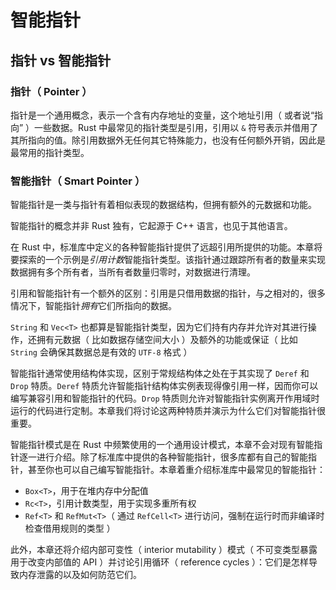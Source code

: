 # 智能指针

## 指针 vs 智能指针

### 指针（ Pointer ）

指针是一个通用概念，表示一个含有内存地址的变量，这个地址引用（ 或者说“指向” ）一些数据。Rust 中最常见的指针类型是引用，引用以 `&` 符号表示并借用了其所指向的值。除引用数据外无任何其它特殊能力，也没有任何额外开销，因此是最常用的指针类型。

### 智能指针（ Smart Pointer ）

智能指针是一类与指针有着相似表现的数据结构，但拥有额外的元数据和功能。

智能指针的概念并非 Rust 独有，它起源于 C++ 语言，也见于其他语言。

在 Rust 中，标准库中定义的各种智能指针提供了远超引用所提供的功能。本章将要探索的一个示例是*引用计数*智能指针类型。该指针通过跟踪所有者的数量来实现数据拥有多个所有者，当所有者数量归零时，对数据进行清理。

引用和智能指针有一个额外的区别：引用是只借用数据的指针，与之相对的，很多情况下，智能指针*拥有*它们所指向的数据。

`String` 和 `Vec<T>` 也都算是智能指针类型，因为它们持有内存并允许对其进行操作，还拥有元数据（ 比如数据存储空间大小 ）及额外的功能或保证（ 比如 `String` 会确保其数据总是有效的 `UTF-8` 格式 ）

智能指针通常使用结构体实现，区别于常规结构体之处在于其实现了 `Deref` 和 `Drop` 特质。`Deref` 特质允许智能指针结构体实例表现得像引用一样，因而你可以编写兼容引用和智能指针的代码。`Drop` 特质则允许对智能指针实例离开作用域时运行的代码进行定制。本章我们将讨论这两种特质并演示为什么它们对智能指针很重要。

智能指针模式是在 Rust 中频繁使用的一个通用设计模式，本章不会对现有智能指针逐一进行介绍。除了标准库中提供的各种智能指针，很多库都有自己的智能指针，甚至你也可以自己编写智能指针。本章着重介绍标准库中最常见的智能指针：

- `Box<T>`，用于在堆内存中分配值
- `Rc<T>`，引用计数类型，用于实现多重所有权
- `Ref<T>` 和 `RefMut<T>`（ 通过 `RefCell<T>` 进行访问，强制在运行时而非编译时检查借用规则的类型 ）

此外，本章还将介绍内部可变性（ interior mutability ）模式（ 不可变类型暴露用于改变内部值的 API ）并讨论引用循环（ reference cycles ）：它们是怎样导致内存泄露的以及如何防范它们。
